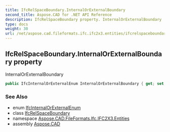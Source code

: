 ```yaml
---
title: IfcRelSpaceBoundary.InternalOrExternalBoundary
second_title: Aspose.CAD for .NET API Reference
description: IfcRelSpaceBoundary property. InternalOrExternalBoundary
type: docs
weight: 30
url: /net/aspose.cad.fileformats.ifc.ifc2x3.entities/ifcrelspaceboundary/internalorexternalboundary/
---
```

## IfcRelSpaceBoundary.InternalOrExternalBoundary property

InternalOrExternalBoundary

```csharp
public IfcInternalOrExternalEnum InternalOrExternalBoundary { get; set; }
```

### See Also

* enum [IfcInternalOrExternalEnum](../../../aspose.cad.fileformats.ifc.ifc2x3.types/ifcinternalorexternalenum/)
* class [IfcRelSpaceBoundary](../)
* namespace [Aspose.CAD.FileFormats.Ifc.IFC2X3.Entities](../../ifcrelspaceboundary/)
* assembly [Aspose.CAD](../../../)


